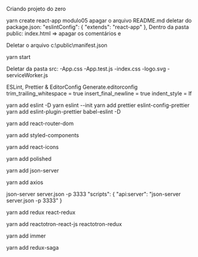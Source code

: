 Criando projeto do zero

yarn create react-app modulo05
apagar o arquivo README.md
deletar do package.json:
"eslintConfig": {
"extends": "react-app"
},
Dentro da pasta public:
index.html => apagar os comentários e <link rel="manifest" href="%PUBLIC_URL%/manifest.json" />

Deletar o arquivo c:\public\manifest.json

yarn start

Deletar da pasta src:
-App.css
-App.test.js
-index.css
-logo.svg
-serviceWorker.js

ESLint, Prettier & EditorConfig
Generate.editorconfig
trim_trailing_whitespace = true
insert_final_newline = true
indent_style = lf

yarn add eslint -D
yarn eslint --init
yarn add prettier eslint-config-prettier
yarn add eslint-plugin-prettier babel-eslint -D

yarn add react-router-dom

yarn add styled-components

yarn add react-icons

yarn add polished

yarn add json-server

yarn add axios

json-server server.json -p 3333
"scripts": {
"api:server": "json-server server.json -p 3333"
}

yarn add redux react-redux

yarn add reactotron-react-js reactotron-redux

yarn add immer

yarn add redux-saga
